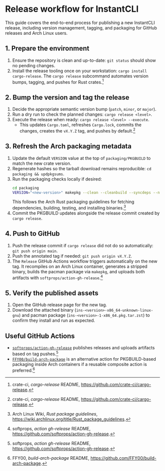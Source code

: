 # Release workflow for InstantCLI

This guide covers the end-to-end process for publishing a new InstantCLI release, including version management, tagging, and packaging for GitHub releases and Arch Linux users.

## 1. Prepare the environment

1. Ensure the repository is clean and up-to-date: `git status` should show no pending changes.
2. Install the release tooling once on your workstation: `cargo install cargo-release`. The `cargo release` subcommand automates version bumps, tagging, and pushes for Rust crates.[^cargo-release]

## 2. Bump the version and tag the release

1. Decide the appropriate semantic version bump (`patch`, `minor`, or `major`).
2. Run a dry run to check the planned changes: `cargo release <level>`.
3. Execute the release when ready: `cargo release <level> --execute`.
   - This updates `Cargo.toml`, refreshes `Cargo.lock`, commits the changes, creates the `vX.Y.Z` tag, and pushes by default.[^cargo-release]

## 3. Refresh the Arch packaging metadata

1. Update the default `VERSION` value at the top of `packaging/PKGBUILD` to match the new crate version.
2. Regenerate hashes so the tarball download remains reproducible: `cd packaging && updpkgsums`.
3. Run the packaging checks locally if desired:
   ```bash
   cd packaging
   VERSION="<new-version>" makepkg --clean --cleanbuild --syncdeps --noconfirm
   ```
   This follows the Arch Rust packaging guidelines for fetching dependencies, building, testing, and installing binaries.[^arch-rust]
4. Commit the PKGBUILD updates alongside the release commit created by `cargo release`.

## 4. Push to GitHub

1. Push the release commit if `cargo release` did not do so automatically: `git push origin main`.
2. Push the annotated tag if needed: `git push origin vX.Y.Z`.
3. The `Release` GitHub Actions workflow triggers automatically on the new tag. It recompiles on an Arch Linux container, generates a stripped binary, builds the pacman package via `makepkg`, and uploads both artifacts with `softprops/action-gh-release`.[^gh-release]

## 5. Verify the published assets

1. Open the GitHub release page for the new tag.
2. Download the attached binary (`ins-<version>-x86_64-unknown-linux-gnu`) and pacman package (`ins-<version>-1-x86_64.pkg.tar.zst`) to confirm they install and run as expected.

## Useful GitHub Actions

- [`softprops/action-gh-release`](https://github.com/softprops/action-gh-release) publishes releases and uploads artifacts based on tag pushes.[^gh-release]
- [`FFY00/build-arch-package`](https://github.com/FFY00/build-arch-package) is an alternative action for PKGBUILD-based packaging inside Arch containers if a reusable composite action is preferred.[^build-arch]

[^cargo-release]: crate-ci, *cargo-release* README, <https://github.com/crate-ci/cargo-release>.
[^arch-rust]: Arch Linux Wiki, *Rust package guidelines*, <https://wiki.archlinux.org/title/Rust_package_guidelines>.
[^gh-release]: softprops, *action gh-release* README, <https://github.com/softprops/action-gh-release>.
[^build-arch]: FFY00, *build-arch-package* README, <https://github.com/FFY00/build-arch-package>.
